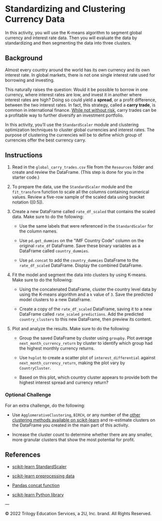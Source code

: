 # Standardizing and Clustering Currency Data

In this activity, you will use the K-means algorithm to segment global currency and interest rate data. Then you will evaluate the data by standardizing and then segmenting the data into three clusters.

## Background

Almost every country around the world has its own currency and its own interest rate. In global markets, there is not one single interest rate used for borrowing and investing.

This naturally raises the question: Would it be possible to borrow in one currency, where interest rates are low, and invest it in another where interest rates are high? Doing so could yield a **spread**, or a profit difference, between the two interest rates. In fact, this strategy, called a **carry trade**, is common in international finance. [While not without risk](https://en.wikipedia.org/wiki/Carry_(investment)), carry trades can be a profitable way to further diversify an investment portfolio.

In this activity, you’ll use the `StandardScaler` module and clustering optimization techniques to cluster global currencies and interest rates. The purpose of clustering the currencies will be to define which group of currencies offer the best currency carry.

## Instructions

1. Read in the `global_carry_trades.csv` file from the `Resources` folder and create and review the DataFrame. (This step is done for you in the starter code.)

2. To prepare the data, use the `StandardScaler` module and the `fit_transform` function to scale all the columns containing numerical values. Review a five-row sample of the scaled data using bracket notation ([0:5]).

3. Create a new DataFrame called `rate_df_scaled` that contains the scaled data. Make sure to do the following: 

    * Use the same labels that were referenced in the `StandardScaler` for the column names. 
    
    * Use `pd.get_dummies` on the "IMF Country Code" column on the original `rate_df` DataFrame. Save these binary variables as a DataFrame called `country_dummies`.

    * Use `pd.concat` to add the `country_dummies` DataFrame to the `rate_df_scaled` DataFrame. Display the combined DataFrame.

4. Fit the model and segment the data into clusters by using K-means.  Make sure to do the following:

    * Using the concatenated DataFrame, cluster the country level data by using the K-means algorithm and a `k` value of `3`. Save the predicted model clusters to a new DataFrame.

    * Create a copy of the `rate_df_scaled` DataFrame, saving it to a new DataFrame called `rate_scaled_predictions`. Add the predicted `country_clusters` to this new DataFrame, then preview its content.


5. Plot and analyze the results. Make sure to do the following:

    * Group the saved DataFrame by cluster using `groupby`. Plot average `next_month_currency_return` by cluster to identify which group had the highest monthly currency returns.

    * Use `hvplot` to create a scatter plot of `interest_differential` against `next_month_currency_return`, making the plot vary by `CountryCluster`.

    * Based on this plot, which country cluster appears to provide both the highest interest spread and currency return?


### Optional Challenge

For an extra challenge, do the following: 

* Use `AgglomerativeClustering`, `BIRCH`, or any number of the [other clustering methods available on scikit-learn](https://scikit-learn.org/stable/modules/clustering.html#overview-of-clustering-methods) and re-estimate clusters on the DataFrame you created in the main part of this activity. 

* Increase the cluster count to determine whether there are any smaller, more granular clusters that show the most potential for profit.


## References

* [scikit-learn StandardScaler](https://scikit-learn.org/stable/modules/generated/sklearn.preprocessing.StandardScaler.html)

* [scikit-learn preprocessing data](https://scikit-learn.org/stable/modules/preprocessing.html#preprocessing-scaler)

* [Pandas concat function](https://pandas.pydata.org/pandas-docs/stable/reference/api/pandas.concat.html)

* [scikit-learn Python library](https://scikit-learn.org)

— 

© 2022 Trilogy Education Services, a 2U, Inc. brand. All Rights Reserved.